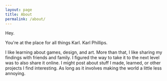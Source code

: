 ```yaml
---
layout: page
title: About
permalink: /about/
---
```


Hey.

You're at the place for all things Karl. Karl Phillips.

I like learning about games, design, and art. More than that, 
I like sharing my findings with friends and family. I figured the way to
take it to the next level was to also share it online. I might post about
stuff I made, learned, or other projects I find interesting. As long as
it involves making the world a little less annoying.
